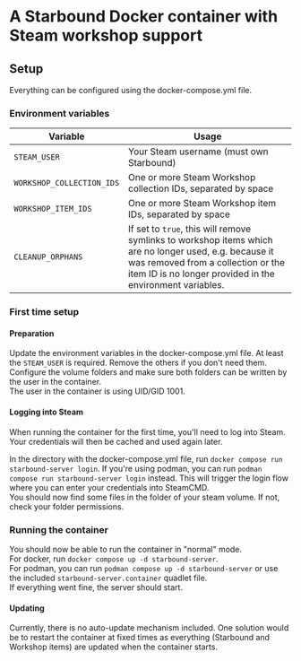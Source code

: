 # A Starbound Docker container with Steam workshop support

## Setup

Everything can be configured using the docker-compose.yml file.  

### Environment variables
| Variable                  | Usage                                                                                                                                                                                                    |
| ------------------------- | -------------------------------------------------------------------------------------------------------------------------------------------------------------------------------------------------------- |
| `STEAM_USER`              | Your Steam username (must own Starbound)                                                                                                                                                                 |
| `WORKSHOP_COLLECTION_IDS` | One or more Steam Workshop collection IDs, separated by space                                                                                                                                            |
| `WORKSHOP_ITEM_IDS`       | One or more Steam Workshop item IDs, separated by space                                                                                                                                                  |
| `CLEANUP_ORPHANS`         | If set to `true`, this will remove symlinks to workshop items which are no longer used, e.g. because it was removed from a collection or the item ID is no longer provided in the environment variables. |

### First time setup

#### Preparation
Update the environment variables in the docker-compose.yml file. At least the `STEAM_USER` is required. Remove the others if you don't need them.  
Configure the volume folders and make sure both folders can be written by the user in the container.  
The user in the container is using UID/GID 1001.

#### Logging into Steam
When running the container for the first time, you'll need to log into Steam. Your credentials will then be cached and used again later.

In the directory with the docker-compose.yml file, run `docker compose run starbound-server login`. If you're using podman, you can run `podman compose run starbound-server login` instead. 
This will trigger the login flow where you can enter your credentials into SteamCMD.  
You should now find some files in the folder of your steam volume. If not, check your folder permissions.

### Running the container
You should now be able to run the container in "normal" mode.  
For docker, run `docker compose up -d starbound-server`.  
For podman, you can run `podman compose up -d starbound-server` or use the included `starbound-server.container` quadlet file.  
If everything went fine, the server should start.

#### Updating
Currently, there is no auto-update mechanism included. One solution would be to restart the container at fixed times as everything (Starbound and Workshop items) are updated when the container starts.
